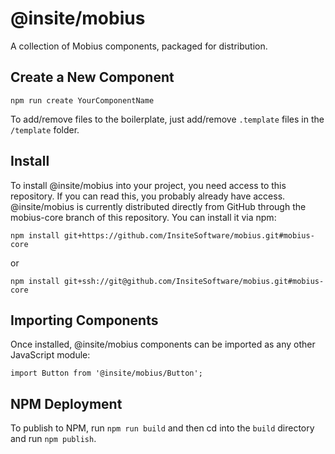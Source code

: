# @insite/mobius

A collection of Mobius components, packaged for distribution.

## Create a New Component
```
npm run create YourComponentName
```

To add/remove files to the boilerplate, just add/remove `.template` files in the `/template` folder.

## Install

To install @insite/mobius into your project, you need access to this repository.
If you can read this, you probably already have access.
@insite/mobius is currently distributed directly from GitHub through the mobius-core branch of this repository.
You can install it via npm:
```
npm install git+https://github.com/InsiteSoftware/mobius.git#mobius-core
```
or
```
npm install git+ssh://git@github.com/InsiteSoftware/mobius.git#mobius-core
```

## Importing Components

Once installed, @insite/mobius components can be imported as any other JavaScript module:
```
import Button from '@insite/mobius/Button';
```

## NPM Deployment

To publish to NPM, run `npm run build` and then cd into the `build` directory and run `npm publish`.

